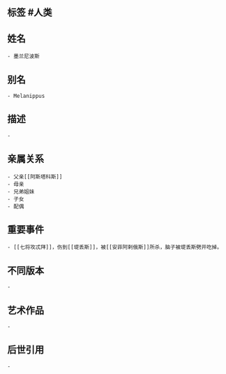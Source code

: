 ## 标签  #人类
## 姓名
	- 墨兰尼波斯
## 别名
	- Melanippus
## 描述
	-
## 亲属关系
	- 父亲[[阿斯塔科斯]]
	- 母亲
	- 兄弟姐妹
	- 子女
	- 配偶
## 重要事件
	- [[七将攻忒拜]]，伤到[[堤丢斯]]，被[[安菲阿剌俄斯]]所杀，脑子被堤丢斯劈开吃掉。
## 不同版本
	-
## 艺术作品
	-
## 后世引用
	-
